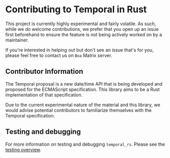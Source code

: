 # Contributing to Temporal in Rust

This project is currently highly experimental and fairly volatile. As
such, while we do welcome contributions, we prefer that you open up an
issue first beforehand to ensure the feature is not being actively
worked on by a maintainer.

If you're interested in helping out but don't see an issue that's for
you, please feel free to contact us on `Boa` Matrix server.

## Contributor Information

The Temporal proposal is a new date/time API that is being developed and proposed
for the ECMAScript specification. This library aims to be a Rust
implementation of that specification.

Due to the current experimental nature of the material and this library,
we would advise potential contributors to familiarize themselves with
the Temporal specification.

## Testing and debugging

For more information on testing and debugging `temporal_rs`. Please see
the [testing overview](./docs/testing.md).

